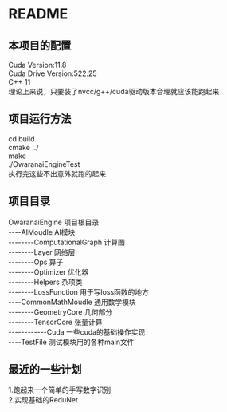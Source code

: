 # README
## 本项目的配置  

Cuda Version:11.8  
Cuda Drive Version:522.25  
C++ 11  
理论上来说，只要装了nvcc/g++/cuda驱动版本合理就应该能跑起来  

##  项目运行方法  

cd build  
cmake ../  
make  
./OwaranaiEngineTest  
执行完这些不出意外就跑的起来  

## 项目目录  

OwaranaiEngine  项目根目录  
----AIMoudle  AI模块  
--------ComputationalGraph 计算图     
--------Layer 网络层  
--------Ops  算子  
--------Optimizer  优化器   
--------Helpers  杂项类  
--------LossFunction  用于写loss函数的地方  
----CommonMathMoudle  通用数学模块  
--------GeometryCore  几何部分  
--------TensorCore  张量计算  
------------Cuda  一些cuda的基础操作实现  
----TestFile  测试模块用的各种main文件  


## 最近的一些计划

1.跑起来一个简单的手写数字识别  
2.实现基础的ReduNet 

